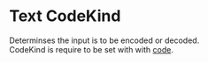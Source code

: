 # Text CodeKind

Determinses the input is to be encoded or decoded.  
CodeKind is require to be set with with [code](../code/index.html).  